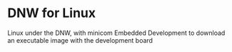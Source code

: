 # DNW for Linux

Linux under the DNW, with minicom Embedded Development to download an executable image with the development board
